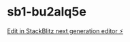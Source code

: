 # sb1-bu2alq5e

[Edit in StackBlitz next generation editor ⚡️](https://stackblitz.com/~/github.com/Souhailned/sb1-bu2alq5e)